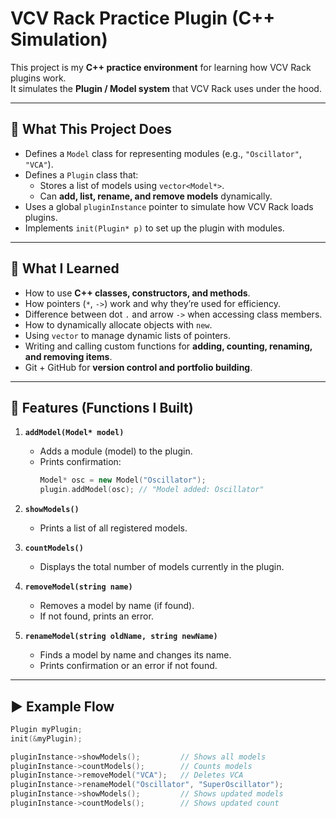 # VCV Rack Practice Plugin (C++ Simulation)

This project is my **C++ practice environment** for learning how VCV Rack plugins work.  
It simulates the **Plugin / Model system** that VCV Rack uses under the hood.

---

## 🧱 What This Project Does
- Defines a `Model` class for representing modules (e.g., `"Oscillator"`, `"VCA"`).
- Defines a `Plugin` class that:
  - Stores a list of models using `vector<Model*>`.
  - Can **add, list, rename, and remove models** dynamically.
- Uses a global `pluginInstance` pointer to simulate how VCV Rack loads plugins.
- Implements `init(Plugin* p)` to set up the plugin with modules.

---

## 🧠 What I Learned
- How to use **C++ classes, constructors, and methods**.
- How pointers (`*`, `->`) work and why they’re used for efficiency.
- Difference between dot `.` and arrow `->` when accessing class members.
- How to dynamically allocate objects with `new`.
- Using `vector` to manage dynamic lists of pointers.
- Writing and calling custom functions for **adding, counting, renaming, and removing items**.
- Git + GitHub for **version control and portfolio building**.

---

## 🔧 Features (Functions I Built)
1. **`addModel(Model* model)`**  
   - Adds a module (model) to the plugin.  
   - Prints confirmation:
     ```cpp
     Model* osc = new Model("Oscillator");
     plugin.addModel(osc); // "Model added: Oscillator"
     ```

2. **`showModels()`**  
   - Prints a list of all registered models.

3. **`countModels()`**  
   - Displays the total number of models currently in the plugin.

4. **`removeModel(string name)`**  
   - Removes a model by name (if found).
   - If not found, prints an error.

5. **`renameModel(string oldName, string newName)`**  
   - Finds a model by name and changes its name.
   - Prints confirmation or an error if not found.

---

## ▶️ Example Flow

```cpp
Plugin myPlugin;
init(&myPlugin);

pluginInstance->showModels();         // Shows all models
pluginInstance->countModels();        // Counts models
pluginInstance->removeModel("VCA");   // Deletes VCA
pluginInstance->renameModel("Oscillator", "SuperOscillator");
pluginInstance->showModels();         // Shows updated models
pluginInstance->countModels();        // Shows updated count

